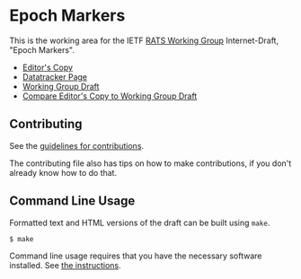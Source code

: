 <!-- regenerate: on (set to off if you edit this file) -->

# Epoch Markers

This is the working area for the IETF [RATS Working Group](https://datatracker.ietf.org/group/rats/documents/) Internet-Draft, "Epoch Markers".

* [Editor's Copy](https://ietf-rats.github.io/draft-birkholz-rats-epoch-marker/#go.draft-ietf-rats-epoch-markers.html)
* [Datatracker Page](https://datatracker.ietf.org/doc/draft-ietf-rats-epoch-markers)
* [Working Group Draft](https://datatracker.ietf.org/doc/html/draft-ietf-rats-epoch-markers)
* [Compare Editor's Copy to Working Group Draft](https://ietf-rats.github.io/draft-birkholz-rats-epoch-marker/#go.draft-ietf-rats-epoch-markers.diff)


## Contributing

See the
[guidelines for contributions](https://github.com/ietf-rats/draft-birkholz-rats-epoch-marker/blob/main/CONTRIBUTING.md).

The contributing file also has tips on how to make contributions, if you
don't already know how to do that.

## Command Line Usage

Formatted text and HTML versions of the draft can be built using `make`.

```sh
$ make
```

Command line usage requires that you have the necessary software installed.  See
[the instructions](https://github.com/martinthomson/i-d-template/blob/main/doc/SETUP.md).

